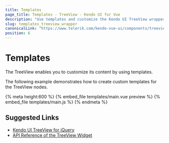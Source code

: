 ```yaml
---
title: Templates
page_title: Templates - TreeView - Kendo UI for Vue
description: "Use templates and customize the Kendo UI TreeView wrapper for Vue."
slug: templates_treeview_wrapper
canonicalLink: "https://www.telerik.com/kendo-vue-ui/components/treeview/custom-rendering/"
position: 6
---
```


<div><WrapperBanner link="/kendo-vue-ui/components/treeview/custom-rendering/"></WrapperBanner></div>    

# Templates

The TreeView enables you to customize its content by using templates.

The following example demonstrates how to create custom templates for the TreeView nodes.

{% meta height:600 %}
{% embed_file templates/main.vue preview %}
{% embed_file templates/main.js %}
{% endmeta %}

## Suggested Links

* [Kendo UI TreeView for jQuery](https://docs.telerik.com/kendo-ui/controls/navigation/treeview/overview)
* [API Reference of the TreeView Widget](https://docs.telerik.com/kendo-ui/api/javascript/ui/treeview)
